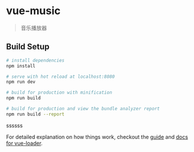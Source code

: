 # vue-music

> 音乐播放器

## Build Setup

``` bash
# install dependencies
npm install

# serve with hot reload at localhost:8080
npm run dev

# build for production with minification
npm run build

# build for production and view the bundle analyzer report
npm run build --report
```
ssssss

For detailed explanation on how things work, checkout the [guide](http://vuejs-templates.github.io/webpack/) and [docs for vue-loader](http://vuejs.github.io/vue-loader).
